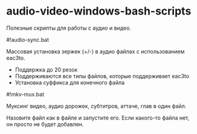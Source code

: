 # audio-video-windows-bash-scripts
Полезные скрипты для работы с аудио и видео.

#!audio-sync.bat

Массовая установка зержек (+/-) в аудио файлах с использованием eac3to.

- Поддержка до 20 резок
- Поддерживаются все типы файлов, которые поддерживает eac3to
- Установка суффикса для конечного файла

#!mkv-mux.bat

Муксинг видео, аудио дорожек, субтитров, аттаче, глав в один файл.

Назовите файл как в файле и запустите его. Если какого-то файла нет, он просто не будет добавлен.
